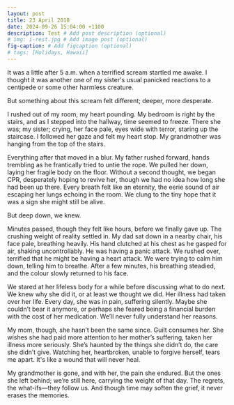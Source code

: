 ```yaml
---
layout: post
title: 23 April 2018
date: 2024-09-26 15:04:00 +1100
description: Test # Add post description (optional)
# img: i-rest.jpg # Add image post (optional)
fig-caption: # Add figcaption (optional)
# tags: [Holidays, Hawaii]
---
```

It was a little after 5 a.m. when a terrified scream startled me awake. I thought it was another one of my sister's usual panicked reactions to a centipede or some other harmless creature.

But something about this scream felt different; deeper, more desperate.

I rushed out of my room, my heart pounding. My bedroom is right by the stairs, and as I stepped into the hallway, time seemed to freeze. There she was; my sister; crying, her face pale, eyes wide with terror, staring up the staircase.
I followed her gaze and felt my heart stop. My grandmother was hanging from the top of the stairs.

Everything after that moved in a blur. My father rushed forward, hands trembling as he frantically tried to untie the rope. We pulled her down, laying her fragile body on the floor. Without a second thought, we began CPR, desperately hoping to revive her, though we had no idea how long she had been up there. Every breath felt like an eternity, the eerie sound of air escaping her lungs echoing in the room. We clung to the tiny hope that it was a sign she might still be alive.

But deep down, we knew.

Minutes passed, though they felt like hours, before we finally gave up. The crushing weight of reality settled in. My dad sat down in a nearby chair, his face pale, breathing heavily. His hand clutched at his chest as he gasped for air, shaking uncontrollably. He was having a panic attack. We rushed over, terrified that he might be having a heart attack. We were trying to calm him down, telling him to breathe. After a few minutes, his breathing steadied, and the colour slowly returned to his face.

We stared at her lifeless body for a while before discussing what to do next. 
We knew why she did it, or at least we thought we did. Her illness had taken over her life. Every day, she was in pain, suffering silently. Maybe she couldn’t bear it anymore, or perhaps she feared being a financial burden with the cost of her medication. We’ll never fully understand her reasons.

My mom, though, she hasn’t been the same since. Guilt consumes her. She wishes she had paid more attention to her mother’s suffering, taken her illness more seriously. She’s haunted by the things she didn’t do, the care she didn’t give. Watching her, heartbroken, unable to forgive herself, tears me apart. It's like a wound that will never heal.

My grandmother is gone, and with her, the pain she endured. But the ones she left behind; we’re still here, carrying the weight of that day. The regrets, the what-ifs—they follow us. And though time may soften the grief, it never erases the memories.